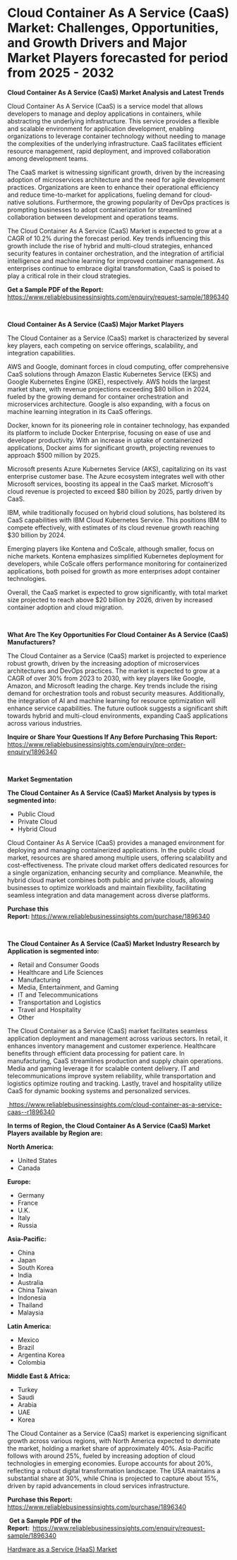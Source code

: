 <p><h1>Cloud Container As A Service (CaaS) Market: Challenges, Opportunities, and Growth Drivers and Major Market Players forecasted for period from 2025 - 2032</h1></p><p><strong>Cloud Container As A Service (CaaS) Market Analysis and Latest Trends</strong></p>
<p><p>Cloud Container As A Service (CaaS) is a service model that allows developers to manage and deploy applications in containers, while abstracting the underlying infrastructure. This service provides a flexible and scalable environment for application development, enabling organizations to leverage container technology without needing to manage the complexities of the underlying infrastructure. CaaS facilitates efficient resource management, rapid deployment, and improved collaboration among development teams.</p><p>The CaaS market is witnessing significant growth, driven by the increasing adoption of microservices architecture and the need for agile development practices. Organizations are keen to enhance their operational efficiency and reduce time-to-market for applications, fueling demand for cloud-native solutions. Furthermore, the growing popularity of DevOps practices is prompting businesses to adopt containerization for streamlined collaboration between development and operations teams.</p><p>The Cloud Container As A Service (CaaS) Market is expected to grow at a CAGR of 10.2% during the forecast period. Key trends influencing this growth include the rise of hybrid and multi-cloud strategies, enhanced security features in container orchestration, and the integration of artificial intelligence and machine learning for improved container management. As enterprises continue to embrace digital transformation, CaaS is poised to play a critical role in their cloud strategies.</p></p>
<p><strong>Get a Sample PDF of the Report:&nbsp;</strong> <a href="https://www.reliablebusinessinsights.com/enquiry/request-sample/1896340?utm_campaign=118&utm_medium=2&utm_source=Github&utm_content=ia&utm_term=13012025&utm_id=cloud-container-as-a-service-caas">https://www.reliablebusinessinsights.com/enquiry/request-sample/1896340</a></p>
<p>&nbsp;</p>
<p><strong>Cloud Container As A Service (CaaS) Major Market Players</strong></p>
<p><p>The Cloud Container as a Service (CaaS) market is characterized by several key players, each competing on service offerings, scalability, and integration capabilities. </p><p>AWS and Google, dominant forces in cloud computing, offer comprehensive CaaS solutions through Amazon Elastic Kubernetes Service (EKS) and Google Kubernetes Engine (GKE), respectively. AWS holds the largest market share, with revenue projections exceeding $80 billion in 2024, fueled by the growing demand for container orchestration and microservices architecture. Google is also expanding, with a focus on machine learning integration in its CaaS offerings.</p><p>Docker, known for its pioneering role in container technology, has expanded its platform to include Docker Enterprise, focusing on ease of use and developer productivity. With an increase in uptake of containerized applications, Docker aims for significant growth, projecting revenues to approach $500 million by 2025.</p><p>Microsoft presents Azure Kubernetes Service (AKS), capitalizing on its vast enterprise customer base. The Azure ecosystem integrates well with other Microsoft services, boosting its appeal in the CaaS market. Microsoft's cloud revenue is projected to exceed $80 billion by 2025, partly driven by CaaS.</p><p>IBM, while traditionally focused on hybrid cloud solutions, has bolstered its CaaS capabilities with IBM Cloud Kubernetes Service. This positions IBM to compete effectively, with estimates of its cloud revenue growth reaching $30 billion by 2024.</p><p>Emerging players like Kontena and CoScale, although smaller, focus on niche markets. Kontena emphasizes simplified Kubernetes deployment for developers, while CoScale offers performance monitoring for containerized applications, both poised for growth as more enterprises adopt container technologies.</p><p>Overall, the CaaS market is expected to grow significantly, with total market size projected to reach above $20 billion by 2026, driven by increased container adoption and cloud migration.</p></p>
<p>&nbsp;</p>
<p><strong>What Are The Key Opportunities For Cloud Container As A Service (CaaS) Manufacturers?</strong></p>
<p><p>The Cloud Container as a Service (CaaS) market is projected to experience robust growth, driven by the increasing adoption of microservices architectures and DevOps practices. The market is expected to grow at a CAGR of over 30% from 2023 to 2030, with key players like Google, Amazon, and Microsoft leading the charge. Key trends include the rising demand for orchestration tools and robust security measures. Additionally, the integration of AI and machine learning for resource optimization will enhance service capabilities. The future outlook suggests a significant shift towards hybrid and multi-cloud environments, expanding CaaS applications across various industries.</p></p>
<p><strong>Inquire or Share Your Questions If Any Before Purchasing This Report:</strong> <a href="https://www.reliablebusinessinsights.com/enquiry/pre-order-enquiry/1896340?utm_campaign=118&utm_medium=2&utm_source=Github&utm_content=ia&utm_term=13012025&utm_id=cloud-container-as-a-service-caas">https://www.reliablebusinessinsights.com/enquiry/pre-order-enquiry/1896340</a></p>
<p>&nbsp;</p>
<p><strong>Market Segmentation</strong></p>
<p><strong>The Cloud Container As A Service (CaaS) Market Analysis by types is segmented into:</strong></p>
<p><ul><li>Public Cloud</li><li>Private Cloud</li><li>Hybrid Cloud</li></ul></p>
<p><p>Cloud Container As A Service (CaaS) provides a managed environment for deploying and managing containerized applications. In the public cloud market, resources are shared among multiple users, offering scalability and cost-effectiveness. The private cloud market offers dedicated resources for a single organization, enhancing security and compliance. Meanwhile, the hybrid cloud market combines both public and private clouds, allowing businesses to optimize workloads and maintain flexibility, facilitating seamless integration and data management across diverse platforms.</p></p>
<p><strong>Purchase this Report:&nbsp;</strong><a href="https://www.reliablebusinessinsights.com/purchase/1896340?utm_campaign=118&utm_medium=2&utm_source=Github&utm_content=ia&utm_term=13012025&utm_id=cloud-container-as-a-service-caas">https://www.reliablebusinessinsights.com/purchase/1896340</a></p>
<p>&nbsp;</p>
<p><strong>The Cloud Container As A Service (CaaS) Market Industry Research by Application is segmented into:</strong></p>
<p><ul><li>Retail and Consumer Goods</li><li>Healthcare and Life Sciences</li><li>Manufacturing</li><li>Media, Entertainment, and Gaming</li><li>IT and Telecommunications</li><li>Transportation and Logistics</li><li>Travel and Hospitality</li><li>Other</li></ul></p>
<p><p>The Cloud Container as a Service (CaaS) market facilitates seamless application deployment and management across various sectors. In retail, it enhances inventory management and customer experience. Healthcare benefits through efficient data processing for patient care. In manufacturing, CaaS streamlines production and supply chain operations. Media and gaming leverage it for scalable content delivery. IT and telecommunications improve system reliability, while transportation and logistics optimize routing and tracking. Lastly, travel and hospitality utilize CaaS for dynamic booking systems and personalized services.</p></p>
<p><a href="https://www.reliablebusinessinsights.com/cloud-container-as-a-service-caas--r1896340?utm_campaign=118&utm_medium=2&utm_source=Github&utm_content=ia&utm_term=13012025&utm_id=cloud-container-as-a-service-caas">&nbsp;https://www.reliablebusinessinsights.com/cloud-container-as-a-service-caas--r1896340</a></p>
<p><strong>In terms of Region, the Cloud Container As A Service (CaaS) Market Players available by Region are:</strong></p>
<p>
    <p> <strong> North America: </strong>
        <ul>
            <li>United States</li>
            <li>Canada</li>
        </ul>
        </p> 
    <p> <strong> Europe: </strong>
        <ul>
            <li>Germany</li>
            <li>France</li>
            <li>U.K.</li>
            <li>Italy</li>
            <li>Russia</li>
        </ul>
        </p> 
    <p> <strong> Asia-Pacific: </strong>
        <ul>
            <li>China</li>
            <li>Japan</li>
            <li>South Korea</li>
            <li>India</li>
            <li>Australia</li>
            <li>China Taiwan</li>
            <li>Indonesia</li>
            <li>Thailand</li>
            <li>Malaysia</li>
        </ul>
        </p> 
    <p> <strong> Latin America: </strong>
        <ul>
            <li>Mexico</li>
            <li>Brazil</li>
            <li>Argentina Korea</li>
            <li>Colombia</li>
        </ul>
        </p> 
    <p> <strong> Middle East & Africa: </strong>
        <ul>
            <li>Turkey</li>
            <li>Saudi</li>
            <li>Arabia</li>
            <li>UAE</li>
            <li>Korea</li>
        </ul>
    </p>
    </p>
<p><p>The Cloud Container as a Service (CaaS) market is experiencing significant growth across various regions, with North America expected to dominate the market, holding a market share of approximately 40%. Asia-Pacific follows with around 25%, fueled by increasing adoption of cloud technologies in emerging economies. Europe accounts for about 20%, reflecting a robust digital transformation landscape. The USA maintains a substantial share at 30%, while China is projected to capture about 15%, driven by rapid advancements in cloud services infrastructure.</p></p>
<p><strong>Purchase this Report: </strong><a href="https://www.reliablebusinessinsights.com/purchase/1896340?utm_campaign=118&utm_medium=2&utm_source=Github&utm_content=ia&utm_term=13012025&utm_id=cloud-container-as-a-service-caas">https://www.reliablebusinessinsights.com/purchase/1896340</a></p>
<p>&nbsp;<strong>Get a Sample PDF of the Report:&nbsp;&nbsp;</strong><a href="https://www.reliablebusinessinsights.com/enquiry/request-sample/1896340?utm_campaign=118&utm_medium=2&utm_source=Github&utm_content=ia&utm_term=13012025&utm_id=cloud-container-as-a-service-caas">https://www.reliablebusinessinsights.com/enquiry/request-sample/1896340</a></p>
<p><strong></strong></p>
<p><p><a href="https://github.com/jaquelynhasenaue8/Market-Research-Report-List-1/blob/main/hardware-as-a-service-haas-market.md?utm_campaign=118&utm_medium=2&utm_source=Github&utm_content=ia&utm_term=13012025&utm_id=cloud-container-as-a-service-caas">Hardware as a Service (HaaS) Market</a></p></p>